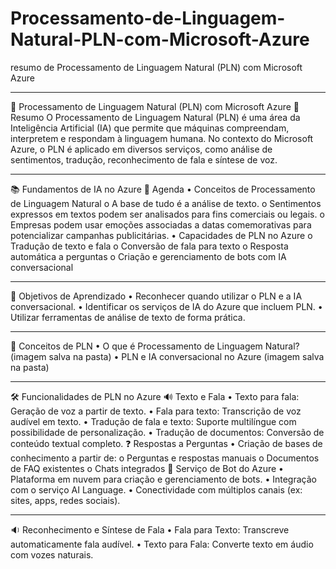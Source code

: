# Processamento-de-Linguagem-Natural-PLN-com-Microsoft-Azure
resumo de Processamento de Linguagem Natural (PLN) com Microsoft Azure

________________________________________
🧠 Processamento de Linguagem Natural (PLN) com Microsoft Azure
📌 Resumo
O Processamento de Linguagem Natural (PLN) é uma área da Inteligência Artificial (IA) que permite que máquinas compreendam, interpretem e respondam à linguagem humana. No contexto do Microsoft Azure, o PLN é aplicado em diversos serviços, como análise de sentimentos, tradução, reconhecimento de fala e síntese de voz.
________________________________________
📚 Fundamentos de IA no Azure
📅 Agenda
•	Conceitos de Processamento de Linguagem Natural
o	A base de tudo é a análise de texto.
o	Sentimentos expressos em textos podem ser analisados para fins comerciais ou legais.
o	Empresas podem usar emoções associadas a datas comemorativas para potencializar campanhas publicitárias.
•	Capacidades de PLN no Azure
o	Tradução de texto e fala
o	Conversão de fala para texto
o	Resposta automática a perguntas
o	Criação e gerenciamento de bots com IA conversacional
________________________________________
🎯 Objetivos de Aprendizado
•	Reconhecer quando utilizar o PLN e a IA conversacional.
•	Identificar os serviços de IA do Azure que incluem PLN.
•	Utilizar ferramentas de análise de texto de forma prática.
________________________________________
🧩 Conceitos de PLN
•	O que é Processamento de Linguagem Natural?
(imagem salva na pasta)
•	PLN e IA conversacional no Azure
(imagem salva na pasta)
________________________________________
🛠️ Funcionalidades de PLN no Azure
🔊 Texto e Fala
•	Texto para fala: Geração de voz a partir de texto.
•	Fala para texto: Transcrição de voz audível em texto.
•	Tradução de fala e texto: Suporte multilíngue com possibilidade de personalização.
•	Tradução de documentos: Conversão de conteúdo textual completo.
❓ Respostas a Perguntas
•	Criação de bases de conhecimento a partir de:
o	Perguntas e respostas manuais
o	Documentos de FAQ existentes
o	Chats integrados
🤖 Serviço de Bot do Azure
•	Plataforma em nuvem para criação e gerenciamento de bots.
•	Integração com o serviço AI Language.
•	Conectividade com múltiplos canais (ex: sites, apps, redes sociais).
________________________________________
🔉 Reconhecimento e Síntese de Fala
•	Fala para Texto: Transcreve automaticamente fala audível.
•	Texto para Fala: Converte texto em áudio com vozes naturais.


